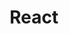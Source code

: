 ---
layout: list
title: React
slug: react
menu: true
submenu: false
order: 7
description: >
  about React
---